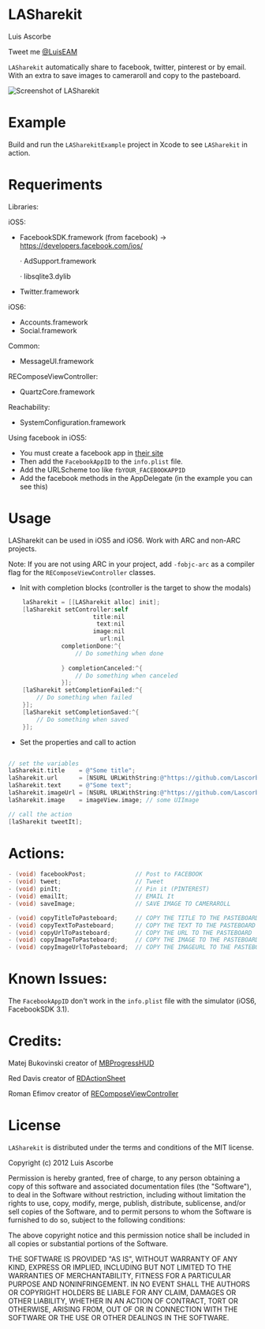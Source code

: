 LASharekit
==========

Luis Ascorbe

Tweet me [@LuisEAM](http://twitter.com/luiseam)

`LASharekit` automatically share to facebook, twitter, pinterest or by email. With an extra to save images to cameraroll and copy to the pasteboard.

![Screenshot of LASharekit](https://raw.github.com/Lascorbe/LASharekit/master/captura.png  "LASharekit Screenshot")

Example
==========
Build and run the `LASharekitExample` project in Xcode to see `LASharekit` in action.


Requeriments
==========
Libraries:

iOS5:
- FacebookSDK.framework (from facebook) -> https://developers.facebook.com/ios/

  · AdSupport.framework

  · libsqlite3.dylib

- Twitter.framework

iOS6:
- Accounts.framework 
- Social.framework 

Common:
- MessageUI.framework

REComposeViewController:
- QuartzCore.framework 

Reachability:
- SystemConfiguration.framework 


Using facebook in iOS5:

* You must create a facebook app in [their site](https://developers.facebook.com/apps)
* Then add the `FacebookAppID` to the `info.plist` file.
* Add the URLScheme too like `fbYOUR_FACEBOOKAPPID`
* Add the facebook methods in the AppDelegate (in the example you can see this)


Usage
==========
LASharekit can be used in iOS5 and iOS6. Work with ARC and non-ARC projects.

Note: If you are not using ARC in your project, add `-fobjc-arc` as a compiler flag for the `REComposeViewController` classes.

* Init with completion blocks (controller is the target to show the modals)

``` objective-c
    laSharekit = [[LASharekit alloc] init];
    [laSharekit setController:self
                        title:nil
                         text:nil
                        image:nil
                          url:nil
               completionDone:^{
                   // Do something when done
                   
               } completionCanceled:^{
                   // Do something when canceled
               }];
    [laSharekit setCompletionFailed:^{
        // Do something when failed
    }];
    [laSharekit setCompletionSaved:^{
        // Do something when saved
    }];
```


* Set the properties and call to action

``` objective-c

// set the variables
laSharekit.title    = @"Some title";
laSharekit.url      = [NSURL URLWithString:@"https://github.com/Lascorbe/LASharekit"];
laSharekit.text     = @"Some text";
laSharekit.imageUrl = [NSURL URLWithString:@"https://github.com/Lascorbe/LASharekit/image"];
laSharekit.image    = imageView.image; // some UIImage

// call the action
[laSharekit tweetIt];
```


Actions:
==========
``` objective-c
- (void) facebookPost;              // Post to FACEBOOK
- (void) tweet;                     // Tweet
- (void) pinIt;                     // Pin it (PINTEREST)
- (void) emailIt;                   // EMAIL It
- (void) saveImage;                 // SAVE IMAGE TO CAMERAROLL

- (void) copyTitleToPasteboard;     // COPY THE TITLE TO THE PASTEBOARD
- (void) copyTextToPasteboard;      // COPY THE TEXT TO THE PASTEBOARD
- (void) copyUrlToPasteboard;       // COPY THE URL TO THE PASTEBOARD
- (void) copyImageToPasteboard;     // COPY THE IMAGE TO THE PASTEBOARD
- (void) copyImageUrlToPasteboard;  // COPY THE IMAGEURL TO THE PASTEBOARD
```

Known Issues:
==========
The `FacebookAppID` don't work in the `info.plist` file with the simulator (iOS6, FacebookSDK 3.1).


Credits:
==========

Matej Bukovinski creator of [MBProgressHUD](https://github.com/jdg/MBProgressHUD)

Red Davis creator of [RDActionSheet](https://github.com/reddavis/RDActionSheet)

Roman Efimov creator of [REComposeViewController](https://github.com/romaonthego/REComposeViewController)


License
=======

`LASharekit` is distributed under the terms and conditions of the MIT license. 

Copyright (c) 2012 Luis Ascorbe

Permission is hereby granted, free of charge, to any person obtaining a copy of this software and associated documentation files (the "Software"), to deal in the Software without restriction, including without limitation the rights to use, copy, modify, merge, publish, distribute, sublicense, and/or sell copies of the Software, and to permit persons to whom the Software is furnished to do so, subject to the following conditions:

The above copyright notice and this permission notice shall be included in all copies or substantial portions of the Software.

THE SOFTWARE IS PROVIDED "AS IS", WITHOUT WARRANTY OF ANY KIND, EXPRESS OR IMPLIED, INCLUDING BUT NOT LIMITED TO THE WARRANTIES OF MERCHANTABILITY, FITNESS FOR A PARTICULAR PURPOSE AND NONINFRINGEMENT. IN NO EVENT SHALL THE AUTHORS OR COPYRIGHT HOLDERS BE LIABLE FOR ANY CLAIM, DAMAGES OR OTHER LIABILITY, WHETHER IN AN ACTION OF CONTRACT, TORT OR OTHERWISE, ARISING FROM, OUT OF OR IN CONNECTION WITH THE SOFTWARE OR THE USE OR OTHER DEALINGS IN THE SOFTWARE.
